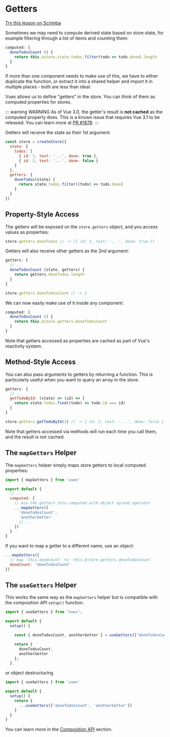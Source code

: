 # Getters

<div class="scrimba"><a href="https://scrimba.com/p/pnyzgAP/c2Be7TB" target="_blank" rel="noopener noreferrer">Try this lesson on Scrimba</a></div>

Sometimes we may need to compute derived state based on store state, for example filtering through a list of items and counting them:

```js
computed: {
  doneTodosCount () {
    return this.$store.state.todos.filter(todo => todo.done).length
  }
}
```

If more than one component needs to make use of this, we have to either duplicate the function, or extract it into a shared helper and import it in multiple places - both are less than ideal.

Vuex allows us to define "getters" in the store. You can think of them as computed properties for stores.

::: warning WARNING
As of Vue 3.0, the getter's result is **not cached** as the computed property does. This is a known issue that requires Vue 3.1 to be released. You can learn more at [PR #1878](https://github.com/vuejs/vuex/pull/1883).
:::

Getters will receive the state as their 1st argument:

```js
const store = createStore({
  state: {
    todos: [
      { id: 1, text: '...', done: true },
      { id: 2, text: '...', done: false }
    ]
  },
  getters: {
    doneTodos(state) {
      return state.todos.filter((todo) => todo.done)
    }
  }
})
```

## Property-Style Access

The getters will be exposed on the `store.getters` object, and you access values as properties:

```js
store.getters.doneTodos // -> [{ id: 1, text: '...', done: true }]
```

Getters will also receive other getters as the 2nd argument:

```js
getters: {
  // ...
  doneTodosCount (state, getters) {
    return getters.doneTodos.length
  }
}
```

```js
store.getters.doneTodosCount // -> 1
```

We can now easily make use of it inside any component:

```js
computed: {
  doneTodosCount () {
    return this.$store.getters.doneTodosCount
  }
}
```

Note that getters accessed as properties are cached as part of Vue's reactivity system.

## Method-Style Access

You can also pass arguments to getters by returning a function. This is particularly useful when you want to query an array in the store:

```js
getters: {
  // ...
  getTodoById: (state) => (id) => {
    return state.todos.find((todo) => todo.id === id)
  }
}
```

```js
store.getters.getTodoById(2) // -> { id: 2, text: '...', done: false }
```

Note that getters accessed via methods will run each time you call them, and the result is not cached.

## The `mapGetters` Helper

The `mapGetters` helper simply maps store getters to local computed properties:

```js
import { mapGetters } from 'vuex'

export default {
  // ...
  computed: {
    // mix the getters into computed with object spread operator
    ...mapGetters([
      'doneTodosCount',
      'anotherGetter'
      // ...
    ])
  }
}
```

If you want to map a getter to a different name, use an object:

```js
...mapGetters({
  // map `this.doneCount` to `this.$store.getters.doneTodosCount`
  doneCount: 'doneTodosCount'
})
```

## The `useGetters` Helper

This works the same way as the `mapGetters` helper but is compatible with the composition API `setup()` function.

```js
import { useGetters } from "vuex";

export default {
  setup() {

    const { doneTodosCount, anotherGetter } = useGetters(["doneTodosCount", "anotherGetter"])

    return {
      doneTodosCount,
      anotherGetter
    };
  },
```

or object destructuring

```js
import { useGetters } from 'vuex'

export default {
  setup() {
    return {
      ...useGetters(['doneTodosCount', 'anotherGetter'])
    }
  }
}
```

You can learn more in the [Composition API](./composition-api#New-helper-methods-for-Composition-API) section.
